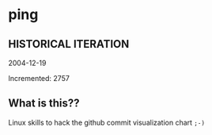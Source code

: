 # ping

## HISTORICAL ITERATION
2004-12-19

Incremented: 2757

## What is this?? 
Linux skills to hack the github commit visualization chart `;-)`

